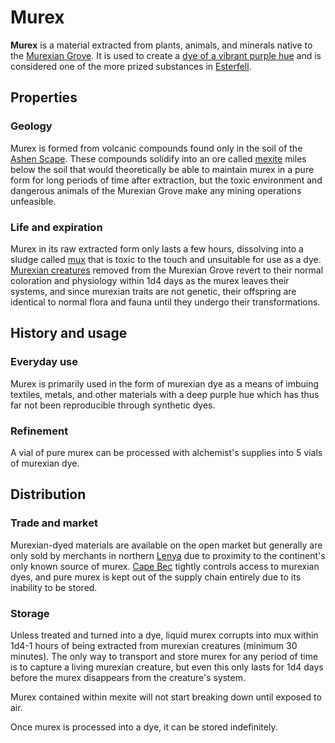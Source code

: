 # Murex

**Murex** is a material extracted from plants, animals, and minerals native to the [Murexian Grove](../../mote/esterfell/lenya/murexian-grove). It is used to create a [dye of a vibrant purple hue](murexian-dye) and is considered one of the more prized substances in [Esterfell](../../mote/esterfell).

## Properties

### Geology

Murex is formed from volcanic compounds found only in the soil of the [Ashen Scape](../../mote/esterfell/lenya/ashen-scape). These compounds solidify into an ore called [mexite](mexite) miles below the soil that would theoretically be able to maintain murex in a pure form for long periods of time after extraction, but the toxic environment and dangerous animals of the Murexian Grove make any mining operations unfeasible.

### Life and expiration

Murex in its raw extracted form only lasts a few hours, dissolving into a sludge called [mux](mux) that is toxic to the touch and unsuitable for use as a dye. [Murexian creatures](../../bestiary/murexian-creature) removed from the Murexian Grove  revert to their normal coloration and physiology within 1d4 days as the murex leaves their systems, and since murexian traits are not genetic, their offspring are identical to normal flora and fauna until they undergo their transformations.

## History and usage

### Everyday use

Murex is primarily used in the form of murexian dye as a means of imbuing textiles, metals, and other materials with a deep purple hue which has thus far not been reproducible through synthetic dyes.

### Refinement

A vial of pure murex can be processed with alchemist's supplies into 5 vials of murexian dye.

## Distribution

### Trade and market

Murexian-dyed materials are available on the open market but generally are only sold by merchants in northern [Lenya](../../mote/esterfell/lenya) due to proximity to the continent's only known source of murex. [Cape Bec](../../societies/esterfell-accord/cape-bec) tightly controls access to murexian dyes, and pure murex is kept out of the supply chain entirely due to its inability to be stored.

### Storage

Unless treated and turned into a dye, liquid murex corrupts into mux within 1d4-1 hours of being extracted from murexian creatures (minimum 30 minutes). The only way to transport and store murex for any period of time is to capture a living murexian creature, but even this only lasts for 1d4 days before the murex disappears from the creature's system.

Murex contained within mexite will not start breaking down until exposed to air.

Once murex is processed into a dye, it can be stored indefinitely.
